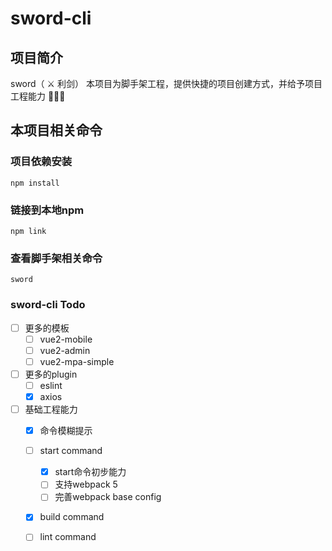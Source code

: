 # sword-cli

## 项目简介
sword（ ⚔️ 利剑）
本项目为脚手架工程，提供快捷的项目创建方式，并给予项目工程能力 🚀🚀🚀


## 本项目相关命令

### 项目依赖安装
```
npm install
```
### 链接到本地npm
```
npm link
```

### 查看脚手架相关命令
```
sword 
```

### sword-cli Todo
- [ ] 更多的模板
    - [ ] vue2-mobile
    - [ ] vue2-admin
    - [ ] vue2-mpa-simple
- [ ] 更多的plugin
    - [ ] eslint
    - [x] axios
- [ ] 基础工程能力
    - [x] 命令模糊提示
    - [ ] start command
        - [x] start命令初步能力
        - [ ] 支持webpack 5
        - [ ] 完善webpack base config
    - [x] build command
    - [ ] lint command

